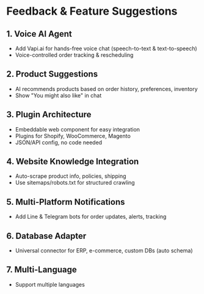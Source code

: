 # Feedback & Feature Suggestions

## 1. Voice AI Agent
- Add Vapi.ai for hands-free voice chat (speech-to-text & text-to-speech)
- Voice-controlled order tracking & rescheduling

## 2. Product Suggestions
- AI recommends products based on order history, preferences, inventory
- Show "You might also like" in chat

## 3. Plugin Architecture
- Embeddable web component for easy integration
- Plugins for Shopify, WooCommerce, Magento
- JSON/API config, no code needed

## 4. Website Knowledge Integration
- Auto-scrape product info, policies, shipping
- Use sitemaps/robots.txt for structured crawling

## 5. Multi-Platform Notifications
- Add Line & Telegram bots for order updates, alerts, tracking

## 6. Database Adapter
- Universal connector for ERP, e-commerce, custom DBs (auto schema)

## 7. Multi-Language
- Support multiple languages 